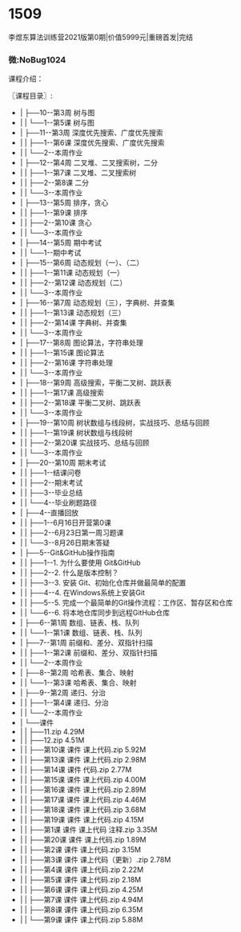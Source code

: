 # 1509
李煜东算法训练营2021版第0期|价值5999元|重磅首发|完结
### 微:NoBug1024 


课程介绍：

〖课程目录〗:

- |   ├──10--第3周  树与图  
- |   |   └──1--第5课  树与图  
- |   ├──11--第3周  深度优先搜索、广度优先搜索  
- |   |   ├──1--第6课  深度优先搜索、广度优先搜索  
- |   |   └──2--本周作业  
- |   ├──12--第4周  二叉堆、二叉搜索树，二分  
- |   |   ├──1--第7课  二叉堆、二叉搜索树  
- |   |   ├──2--第8课  二分  
- |   |   └──3--本周作业  
- |   ├──13--第5周  排序，贪心  
- |   |   ├──1--第9课  排序  
- |   |   ├──2--第10课  贪心  
- |   |   └──3--本周作业  
- |   ├──14--第5周  期中考试  
- |   |   └──1--期中考试  
- |   ├──15--第6周  动态规划（一）、（二）  
- |   |   ├──1--第11课  动态规划（一）  
- |   |   ├──2--第12课  动态规划（二）  
- |   |   └──3--本周作业  
- |   ├──16--第7周  动态规划（三），字典树、并查集  
- |   |   ├──1--第13课  动态规划（三）  
- |   |   ├──2--第14课  字典树、并查集  
- |   |   └──3--本周作业  
- |   ├──17--第8周  图论算法，字符串处理  
- |   |   ├──1--第15课  图论算法  
- |   |   ├──2--第16课  字符串处理  
- |   |   └──3--本周作业  
- |   ├──18--第9周  高级搜索，平衡二叉树、跳跃表  
- |   |   ├──1--第17课  高级搜索  
- |   |   ├──2--第18课  平衡二叉树、跳跃表  
- |   |   └──3--本周作业  
- |   ├──19--第10周  树状数组与线段树，实战技巧、总结与回顾  
- |   |   ├──1--第19课  树状数组与线段树  
- |   |   ├──2--第20课  实战技巧、总结与回顾  
- |   |   └──3--本周作业  
- |   ├──20--第10周  期末考试  
- |   |   ├──1--结课问卷  
- |   |   ├──2--期末考试  
- |   |   ├──3--毕业总结  
- |   |   └──4--毕业刷题路径  
- |   ├──4--直播回放  
- |   |   ├──1--6月16日开营第0课  
- |   |   ├──2--6月23日第一周习题课  
- |   |   └──3--8月26日期末答疑  
- |   ├──5--Git&GitHub操作指南  
- |   |   ├──1--1. 为什么要使用 Git&GitHub  
- |   |   ├──2--2. 什么是版本控制？  
- |   |   ├──3--3. 安装 Git、初始化仓库并做最简单的配置  
- |   |   ├──4--4. 在Windows系统上安装Git  
- |   |   ├──5--5. 完成一个最简单的Git操作流程：工作区、暂存区和仓库  
- |   |   └──6--6. 将本地仓库同步到远程GitHub仓库  
- |   ├──6--第1周  数组、链表、栈、队列  
- |   |   └──1--第1课  数组、链表、栈、队列  
- |   ├──7--第1周  前缀和、差分、双指针扫描  
- |   |   ├──1--第2课  前缀和、差分、双指针扫描  
- |   |   └──2--本周作业  
- |   ├──8--第2周  哈希表、集合、映射  
- |   |   └──1--第3课  哈希表、集合、映射  
- |   ├──9--第2周  递归、分治  
- |   |   ├──1--第4课  递归、分治  
- |   |   └──2--本周作业  
- |   └──课件  
- |   |   ├──11.zip  4.29M
- |   |   ├──12.zip  4.51M
- |   |   ├──第10课 课件 课上代码.zip  5.92M
- |   |   ├──第13课 课件 课上代码.zip  2.98M
- |   |   ├──第14课 课件 代码.zip  2.77M
- |   |   ├──第15课 课件 课上代码.zip  4.00M
- |   |   ├──第16课 课件 课上代码.zip  2.89M
- |   |   ├──第17课 课件 课上代码.zip  4.46M
- |   |   ├──第18课 课件 课上代码.zip  3.68M
- |   |   ├──第19课 课件 课上代码.zip  4.15M
- |   |   ├──第1课 课件 课上代码 注释.zip  3.35M
- |   |   ├──第20课 课件 课上代码.zip  1.89M
- |   |   ├──第2课 课件 课上代码.zip  3.15M
- |   |   ├──第3课 课件 课上代码（更新）.zip  2.78M
- |   |   ├──第4课 课件 课上代码.zip  2.22M
- |   |   ├──第5课 课件 课上代码.zip  2.18M
- |   |   ├──第6课 课件 课上代码.zip  4.25M
- |   |   ├──第7课 课件 课上代码.zip  4.94M
- |   |   ├──第8课 课件 课上代码.zip  6.35M
- |   |   └──第9课 课件 课上代码.zip  5.88M
